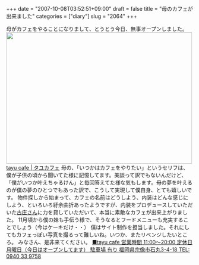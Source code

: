 +++
date = "2007-10-08T03:52:51+09:00"
draft = false
title = "母のカフェが出来ました"
categories = ["diary"]
slug = "2064"
+++

母がカフェをやることになりまして、とうとう今日、無事オープンしました。
<a href="http://tayu-cafe.jp" target="_blank"><img src="http://ieiriblog.img.jugem.jp/20071008_368048.jpg" width="500" height="353" alt="" class="pict" />
tayu cafe | タユカフェ</a>
母の、「いつかはカフェをやりたい」というセリフは、僕が子供の頃から聞いてた様に記憶してます。美談って訳でもないんだけど、「僕がいつか叶えちゃるけん」と毎回答えてた様な気もします。母の夢を叶えるのが僕の夢のひとつでもあった訳で、こうして実現して僕自身、とても嬉しいです。
物件探しから始まって、カフェの名前はどうしよう、内装はどんな感じにしよう、といろいろ紆余曲折あったようですが、内装をプロデュースしていただいた<a href="http://ibasyo.in" target="_blank">古庄さん</a>に力を貸していただいて、本当に素敵なカフェが出来上がりました。
11月頃から僕の妹も手伝う様で、そうなるとフードメニューも充実することでしょう（今はケーキだけ・・）
僕はサイト制作を担当しました。それにしてもカフェっぽい写真を撮るって難しいね。いつか、またリベンジしたいところ。
みなさん、是非来てください。
<a href="http://tayu-cafe.jp" target="_blank">■tayu cafe
営業時間 11:00～20:00
定休日 月曜日（今日はオープンしてます）
駐車場 有り
福岡県宗像市石丸3-4-18
TEL: 0940 33 9758
